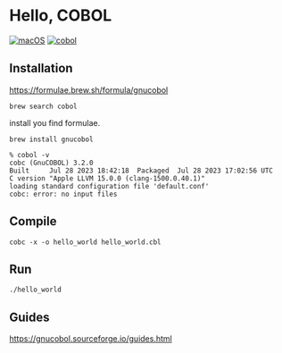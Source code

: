 # Hello, COBOL

[![macOS](https://img.shields.io/badge/macOS-Sonoma-black)](https://developer.apple.com/macos/sonoma/)
[![cobol](https://img.shields.io/badge/cobol-v3.2-black)](https://docs.scala-lang.org/scala3/new-in-scala3.html)

## Installation

https://formulae.brew.sh/formula/gnucobol

```
brew search cobol
```

install you find formulae. 

```
brew install gnucobol
```

```
% cobol -v
cobc (GnuCOBOL) 3.2.0
Built     Jul 28 2023 18:42:18	Packaged  Jul 28 2023 17:02:56 UTC
C version "Apple LLVM 15.0.0 (clang-1500.0.40.1)"
loading standard configuration file 'default.conf'
cobc: error: no input files
```

## Compile

```
cobc -x -o hello_world hello_world.cbl
```

## Run

```
./hello_world
```

## Guides

https://gnucobol.sourceforge.io/guides.html
